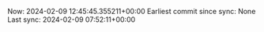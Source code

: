 Now: 2024-02-09 12:45:45.355211+00:00 Earliest commit since sync: None Last sync: 2024-02-09 07:52:11+00:00
